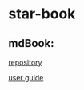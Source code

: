 # star-book

## mdBook:

[repository](https://github.com/rust-lang/mdBook)

[user guide](https://rust-lang.github.io/mdBook/)
